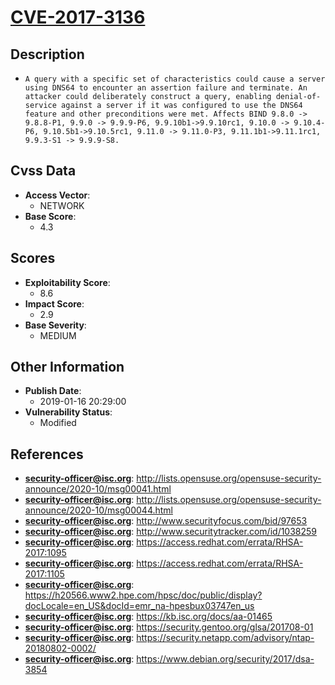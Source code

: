 
# [CVE-2017-3136](http://lists.opensuse.org/opensuse-security-announce/2020-10/msg00041.html)

## Description

- `A query with a specific set of characteristics could cause a server using DNS64 to encounter an assertion failure and terminate. An attacker could deliberately construct a query, enabling denial-of-service against a server if it was configured to use the DNS64 feature and other preconditions were met. Affects BIND 9.8.0 -> 9.8.8-P1, 9.9.0 -> 9.9.9-P6, 9.9.10b1->9.9.10rc1, 9.10.0 -> 9.10.4-P6, 9.10.5b1->9.10.5rc1, 9.11.0 -> 9.11.0-P3, 9.11.1b1->9.11.1rc1, 9.9.3-S1 -> 9.9.9-S8.`

## Cvss Data

- **Access Vector**:
  - NETWORK
- **Base Score**:
  - 4.3

## Scores

- **Exploitability Score**:
  - 8.6
- **Impact Score**:
  - 2.9
- **Base Severity**:
  - MEDIUM

## Other Information

- **Publish Date**:
  - 2019-01-16 20:29:00
- **Vulnerability Status**:
  - Modified

## References

- **security-officer@isc.org**: http://lists.opensuse.org/opensuse-security-announce/2020-10/msg00041.html
- **security-officer@isc.org**: http://lists.opensuse.org/opensuse-security-announce/2020-10/msg00044.html
- **security-officer@isc.org**: http://www.securityfocus.com/bid/97653
- **security-officer@isc.org**: http://www.securitytracker.com/id/1038259
- **security-officer@isc.org**: https://access.redhat.com/errata/RHSA-2017:1095
- **security-officer@isc.org**: https://access.redhat.com/errata/RHSA-2017:1105
- **security-officer@isc.org**: https://h20566.www2.hpe.com/hpsc/doc/public/display?docLocale=en_US&docId=emr_na-hpesbux03747en_us
- **security-officer@isc.org**: https://kb.isc.org/docs/aa-01465
- **security-officer@isc.org**: https://security.gentoo.org/glsa/201708-01
- **security-officer@isc.org**: https://security.netapp.com/advisory/ntap-20180802-0002/
- **security-officer@isc.org**: https://www.debian.org/security/2017/dsa-3854
